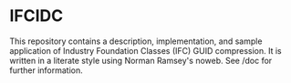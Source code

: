 # IFCIDC

This repository contains a description, implementation, and sample application of Industry Foundation Classes (IFC) GUID compression. It is written in a literate style using Norman Ramsey's noweb. See /doc for further information.
